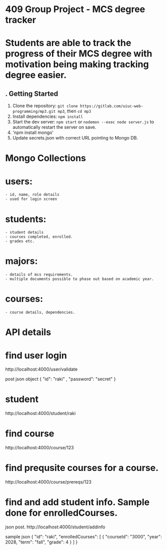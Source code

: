 # 409 Group Project - MCS degree tracker
# Students are able to track the progress of their MCS degree with motivation being making tracking degree easier.

## . Getting Started
1. Clone the repository:
`git clone https://gitlab.com/uiuc-web-programming/mp3.git mp3`, then `cd mp3`
2. Install dependencies:
`npm install`
3. Start the dev server:
`npm start` or 
`nodemon --exec node server.js` to automatically restart the server on save.
4. 'npm install mongo'
5. Update secrets.json with correct URL pointing to Mongo DB.

# Mongo Collections
# users:
    - id, name, role details
    - used for login screen
# students:
    - student details
    - courses completed, enrolled.
    - grades etc.
# majors:
    - details of mcs requirements.
    - multiple documents possible to phase out based on academic year.
# courses:
    - course details, dependencies.

# API details

# find user login
http://localhost:4000/user/validate

post json object
{
    "id": "raki" ,
    "password": "secret"
}

# student
http://localhost:4000/student/raki

# find course
http://localhost:4000/course/123

# find prequsite courses for a course.
http://localhost:4000/course/prereqs/123

# find and add student info. Sample done for enrolledCourses.
json post.
http://localhost:4000/student/addinfo

sample json
  {
    "id": "raki",
    "enrolledCourses": [
    {
      "courseId": "3000",
      "year": 2028,
      "term": "fall",
      "grade": 4
    }
  ]
  }

  
